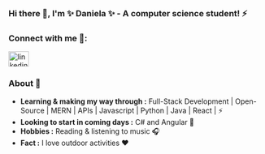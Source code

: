 ### Hi there 👋, I'm ✨ Daniela ✨ - A computer science student! ⚡



<h3 align="left">Connect with me 📲:</h3>
<p align="left">

<a href="https://linkedin.com/in/daniela-gangotena-265031288" target="blank"><img align="center" src="https://raw.githubusercontent.com/rahuldkjain/github-profile-readme-generator/master/src/images/icons/Social/linked-in-alt.svg" alt="linkedin" height="30" width="40" /></a>

</p>

### About 🌷

-  **Learning & making my way through :** Full-Stack Development | Open-Source | MERN | APIs | Javascript | Python | Java | React |   :zap:
-   **Looking to start in coming days :** C# and Angular 🐞
-  **Hobbies :** Reading & listening to music :headphones:
-  **Fact :** I love outdoor activities :heart:


